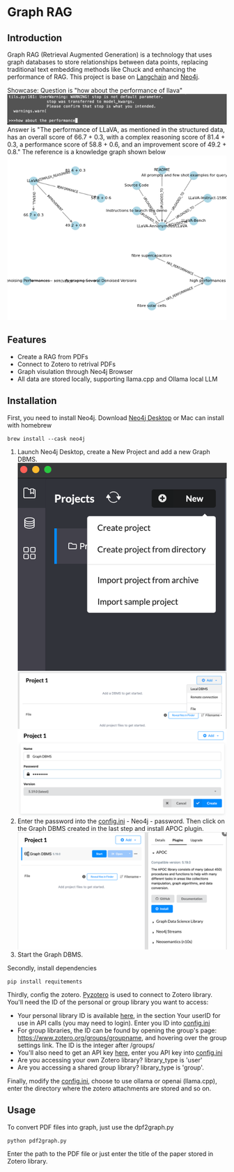 # Graph RAG

## Introduction

 Graph  RAG (Retrieval Augmented Generation) is a technology that uses graph databases to store relationships between data points, replacing traditional text embedding methods like Chuck and enhancing the performance of RAG. This project is base on [Langchain](https://github.com/langchain-ai/langchain/tree/master) and [Neo4j](https://github.com/neo4j/neo4j?tab=readme-ov-file).

Showcase:
Question is "how about the performance of llava"
![gif](res/5.gif)
Answer is "The performance of LLaVA, as mentioned in the structured data, has an overall score of 66.7 + 0.3, with a complex reasoning score of 81.4 + 0.3, a performance score of 58.8 + 0.6, and an improvement score of 49.2 + 0.8."
The reference is a knowledge graph shown below
![kg](res/graph.png)

## Features

- Create a RAG from PDFs
- Connect to Zotero to retrival PDFs
- Graph visulation through Neo4j Browser
- All data are stored locally, supporting llama.cpp and Ollama local LLM

## Installation

First, you need to install Neo4j. Download [Neo4j Desktop](https://neo4j.com/download/) or Mac can install with homebrew
```
brew install --cask neo4j
```
1. Launch Neo4j Desktop, create a New Project and add a new Graph DBMS.
![avatar](res/1.png) ![avatar](res/2.png) ![avatar](res/3.png)
2. Enter the password into the [config.ini](./config.ini) - Neo4j - password. Then click on the Graph DBMS created in the last step and install APOC plugin.
![avatar](res/4.png)
3. Start the Graph DBMS.
   
Secondly, install dependencies
```
pip install requitements
```

Thirdly, config the zotero. [Pyzotero](https://github.com/urschrei/pyzotero) is used to connect to Zotero library. You'll need the ID of the personal or group library you want to access:
- Your personal library ID is available [here](https://www.zotero.org/settings/keys), in the section Your userID for use in API calls (you may need to login). Enter you ID into [config.ini](./config.ini)
- For group libraries, the ID can be found by opening the group's page: https://www.zotero.org/groups/groupname, and hovering over the group settings link. The ID is the integer after /groups/
- You'll also need to get an API key [here](https://www.zotero.org/settings/keys/new), enter you API key into [config.ini](./config.ini)
- Are you accessing your own Zotero library? library_type is 'user'
- Are you accessing a shared group library? library_type is 'group'.

Finally, modify the [config.ini](./config.ini), choose to use ollama or openai (llama.cpp), enter the directory where the zotero attachments are stored and so on.

## Usage
To convert PDF files into graph, just use the dpf2graph.py
```
python pdf2graph.py
```
Enter the path to the PDF file or just enter the title of the paper stored in Zotero library.

